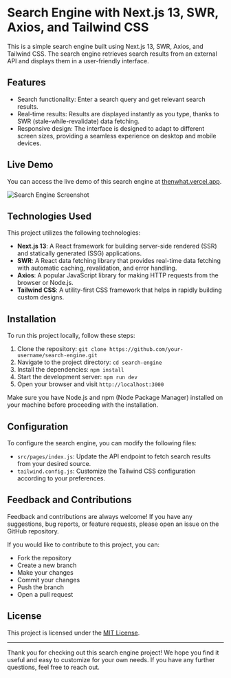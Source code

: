 # Search Engine with Next.js 13, SWR, Axios, and Tailwind CSS

This is a simple search engine built using Next.js 13, SWR, Axios, and Tailwind CSS. The search engine retrieves search results from an external API and displays them in a user-friendly interface.

## Features

- Search functionality: Enter a search query and get relevant search results.
- Real-time results: Results are displayed instantly as you type, thanks to SWR (stale-while-revalidate) data fetching.
- Responsive design: The interface is designed to adapt to different screen sizes, providing a seamless experience on desktop and mobile devices.

## Live Demo

You can access the live demo of this search engine at [thenwhat.vercel.app](https://thenwhat.vercel.app).

![Search Engine Screenshot](https://tinyurl.com/2kdbr4m9)

## Technologies Used

This project utilizes the following technologies:

- **Next.js 13**: A React framework for building server-side rendered (SSR) and statically generated (SSG) applications.
- **SWR**: A React data fetching library that provides real-time data fetching with automatic caching, revalidation, and error handling.
- **Axios**: A popular JavaScript library for making HTTP requests from the browser or Node.js.
- **Tailwind CSS**: A utility-first CSS framework that helps in rapidly building custom designs.

## Installation

To run this project locally, follow these steps:

1. Clone the repository: `git clone https://github.com/your-username/search-engine.git`
2. Navigate to the project directory: `cd search-engine`
3. Install the dependencies: `npm install`
4. Start the development server: `npm run dev`
5. Open your browser and visit `http://localhost:3000`

Make sure you have Node.js and npm (Node Package Manager) installed on your machine before proceeding with the installation.

## Configuration

To configure the search engine, you can modify the following files:

- `src/pages/index.js`: Update the API endpoint to fetch search results from your desired source.
- `tailwind.config.js`: Customize the Tailwind CSS configuration according to your preferences.

## Feedback and Contributions

Feedback and contributions are always welcome! If you have any suggestions, bug reports, or feature requests, please open an issue on the GitHub repository.

If you would like to contribute to this project, you can:

- Fork the repository
- Create a new branch
- Make your changes
- Commit your changes
- Push the branch
- Open a pull request

## License

This project is licensed under the [MIT License](LICENSE).

---

Thank you for checking out this search engine project! We hope you find it useful and easy to customize for your own needs. If you have any further questions, feel free to reach out.
